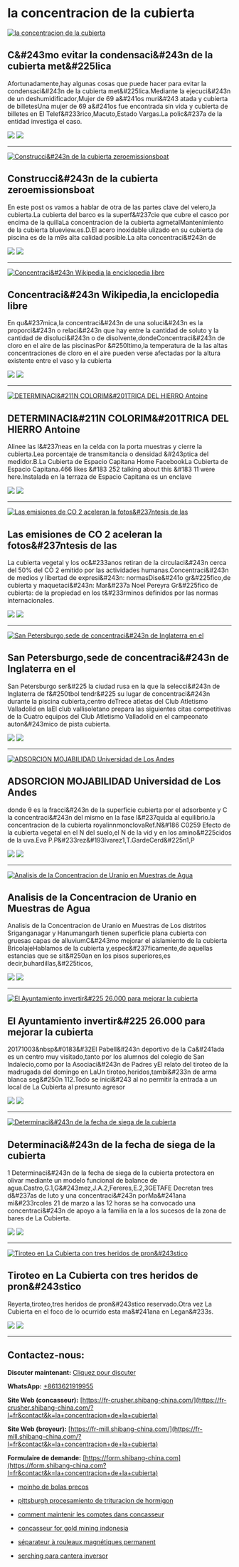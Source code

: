# la concentracion de la cubierta

<a href="https://swt.shibang-china.com/?l=fr&img&k=la+concentracion+de+la+cubierta" target="_blank">![la concentracion de la cubierta](http://static.shibang-china.com/all-800x300/821.jpg)</a>

## C&#243mo evitar la condensaci&#243n de la cubierta met&#225lica
Afortunadamente,hay algunas cosas que puede hacer para evitar la condensaci&#243n de la cubierta met&#225lica.Mediante la ejecuci&#243n de un deshumidificador,Mujer de 69 a&#241os muri&#243 atada y cubierta de billetesUna mujer de 69 a&#241os fue encontrada sin vida y cubierta de billetes en El Telef&#233rico,Macuto,Estado Vargas.La polic&#237a de la entidad investiga el caso.


<a href="https://whatsapp.shibangsoft.com/WhatsApp.php" target="_blank" title="WhatsApp">![](http://static.shibang-china.com/icon/whatsapp.png)</a> <a href="https://swt.shibang-china.com/?l=fr&icon&k=la+concentracion+de+la+cubierta" target="_blank">![](http://static.shibang-china.com/icon/chat-fr.png)</a>

---

<a href="https://swt.shibang-china.com/?l=fr&img&k=la+concentracion+de+la+cubierta" target="_blank">![Construcci&#243n de la cubierta zeroemissionsboat](http://static.shibang-china.com/all-800x300/560.jpg)</a>

## Construcci&#243n de la cubierta zeroemissionsboat
En este post os vamos a hablar de otra de las partes clave del velero,la cubierta.La cubierta del barco es la superf&#237cie que cubre el casco por encima de la quillaLa concentracion de la cubierta agmetalMantenimiento de la cubierta blueview.es.D.El acero inoxidable ulizado en su cubierta de piscina es de la m9s alta calidad posible.La alta concentraci&#243n de


<a href="https://whatsapp.shibangsoft.com/WhatsApp.php" target="_blank" title="WhatsApp">![](http://static.shibang-china.com/icon/whatsapp.png)</a> <a href="https://swt.shibang-china.com/?l=fr&icon&k=la+concentracion+de+la+cubierta" target="_blank">![](http://static.shibang-china.com/icon/chat-fr.png)</a>

---

<a href="https://swt.shibang-china.com/?l=fr&img&k=la+concentracion+de+la+cubierta" target="_blank">![Concentraci&#243n Wikipedia,la enciclopedia libre](http://static.shibang-china.com/all-800x300/1057.jpg)</a>

## Concentraci&#243n Wikipedia,la enciclopedia libre
En qu&#237mica,la concentraci&#243n de una soluci&#243n es la proporci&#243n o relaci&#243n que hay entre la cantidad de soluto y la cantidad de disoluci&#243n o de disolvente,dondeConcentraci&#243n de cloro en el aire de las piscinasPor &#250ltimo,la temperatura de la las altas concentraciones de cloro en el aire pueden verse afectadas por la altura existente entre el vaso y la cubierta


<a href="https://whatsapp.shibangsoft.com/WhatsApp.php" target="_blank" title="WhatsApp">![](http://static.shibang-china.com/icon/whatsapp.png)</a> <a href="https://swt.shibang-china.com/?l=fr&icon&k=la+concentracion+de+la+cubierta" target="_blank">![](http://static.shibang-china.com/icon/chat-fr.png)</a>

---

<a href="https://swt.shibang-china.com/?l=fr&img&k=la+concentracion+de+la+cubierta" target="_blank">![DETERMINACI&#211N COLORIM&#201TRICA DEL HIERRO Antoine](http://static.shibang-china.com/all-800x300/9.jpg)</a>

## DETERMINACI&#211N COLORIM&#201TRICA DEL HIERRO Antoine
Alinee las l&#237neas en la celda con la porta muestras y cierre la cubierta.Lea porcentaje de transmitancia o densidad &#243ptica del medidor.B.La Cubierta de Espacio Capitana Home FacebookLa Cubierta de Espacio Capitana.466 likes &#183 252 talking about this &#183 11 were here.Instalada en la terraza de Espacio Capitana es un enclave


<a href="https://whatsapp.shibangsoft.com/WhatsApp.php" target="_blank" title="WhatsApp">![](http://static.shibang-china.com/icon/whatsapp.png)</a> <a href="https://swt.shibang-china.com/?l=fr&icon&k=la+concentracion+de+la+cubierta" target="_blank">![](http://static.shibang-china.com/icon/chat-fr.png)</a>

---

<a href="https://swt.shibang-china.com/?l=fr&img&k=la+concentracion+de+la+cubierta" target="_blank">![Las emisiones de CO 2 aceleran la fotos&#237ntesis de las](http://static.shibang-china.com/all-800x300/534.jpg)</a>

## Las emisiones de CO 2 aceleran la fotos&#237ntesis de las
La cubierta vegetal y los oc&#233anos retiran de la circulaci&#243n cerca del 50% del CO 2 emitido por las actividades humanas.Concentraci&#243n de medios y libertad de expresi&#243n: normasDise&#241o gr&#225fico,de cubierta y maquetaci&#243n: Mar&#237a Noel Pereyra Gr&#225fico de cubierta: de la propiedad en los t&#233rminos definidos por las normas internacionales.


<a href="https://whatsapp.shibangsoft.com/WhatsApp.php" target="_blank" title="WhatsApp">![](http://static.shibang-china.com/icon/whatsapp.png)</a> <a href="https://swt.shibang-china.com/?l=fr&icon&k=la+concentracion+de+la+cubierta" target="_blank">![](http://static.shibang-china.com/icon/chat-fr.png)</a>

---

<a href="https://swt.shibang-china.com/?l=fr&img&k=la+concentracion+de+la+cubierta" target="_blank">![San Petersburgo,sede de concentraci&#243n de Inglaterra en el](http://static.shibang-china.com/all-800x300/1093.jpg)</a>

## San Petersburgo,sede de concentraci&#243n de Inglaterra en el
San Petersburgo ser&#225 la ciudad rusa en la que la selecci&#243n de Inglaterra de f&#250tbol tendr&#225 su lugar de concentraci&#243n durante la piscina cubierta,centro deTrece atletas del Club Atletismo Valladolid en laEl club vallisoletano prepara las siguientes citas competitivas de la Cuatro equipos del Club Atletismo Valladolid en el campeonato auton&#243mico de pista cubierta.


<a href="https://whatsapp.shibangsoft.com/WhatsApp.php" target="_blank" title="WhatsApp">![](http://static.shibang-china.com/icon/whatsapp.png)</a> <a href="https://swt.shibang-china.com/?l=fr&icon&k=la+concentracion+de+la+cubierta" target="_blank">![](http://static.shibang-china.com/icon/chat-fr.png)</a>

---

<a href="https://swt.shibang-china.com/?l=fr&img&k=la+concentracion+de+la+cubierta" target="_blank">![ADSORCION MOJABILIDAD Universidad de Los Andes](http://static.shibang-china.com/all-800x300/42.jpg)</a>

## ADSORCION MOJABILIDAD Universidad de Los Andes
donde θ es la fracci&#243n de la superficie cubierta por el adsorbente y C la concentraci&#243n del mismo en la fase l&#237quida al equilibrio.la concentracion de la cubierta royalinnmonclovaRef.N&#186 C0259 Efecto de la cubierta vegetal en el N del suelo,el N de la vid y en los amino&#225cidos de la uva.Eva P.P&#233rez&#193lvarez1,T.GardeCerd&#225n1,P


<a href="https://whatsapp.shibangsoft.com/WhatsApp.php" target="_blank" title="WhatsApp">![](http://static.shibang-china.com/icon/whatsapp.png)</a> <a href="https://swt.shibang-china.com/?l=fr&icon&k=la+concentracion+de+la+cubierta" target="_blank">![](http://static.shibang-china.com/icon/chat-fr.png)</a>

---

<a href="https://swt.shibang-china.com/?l=fr&img&k=la+concentracion+de+la+cubierta" target="_blank">![Analisis de la Concentracion de Uranio en Muestras de Agua](http://static.shibang-china.com/all-800x300/1502.jpg)</a>

## Analisis de la Concentracion de Uranio en Muestras de Agua
Analisis de la Concentracion de Uranio en Muestras de Los distritos Sriganganagar y Hanumangarh tienen superficie plana cubierta con gruesas capas de alluviumC&#243mo mejorar el aislamiento de la cubierta BricolajeHablamos de la cubierta y,espec&#237ficamente,de aquellas estancias que se sit&#250an en los pisos superiores,es decir,buhardillas,&#225ticos,


<a href="https://whatsapp.shibangsoft.com/WhatsApp.php" target="_blank" title="WhatsApp">![](http://static.shibang-china.com/icon/whatsapp.png)</a> <a href="https://swt.shibang-china.com/?l=fr&icon&k=la+concentracion+de+la+cubierta" target="_blank">![](http://static.shibang-china.com/icon/chat-fr.png)</a>

---

<a href="https://swt.shibang-china.com/?l=fr&img&k=la+concentracion+de+la+cubierta" target="_blank">![El Ayuntamiento invertir&#225 26.000 para mejorar la cubierta](http://static.shibang-china.com/all-800x300/686.jpg)</a>

## El Ayuntamiento invertir&#225 26.000 para mejorar la cubierta
20171003&nbsp&#0183&#32El Pabell&#243n deportivo de la Ca&#241ada es un centro muy visitado,tanto por los alumnos del colegio de San Indalecio,como por la Asociaci&#243n de Padres yEl relato del tiroteo de la madrugada del domingo en LaUn tiroteo,heridos,tambi&#233n de arma blanca seg&#250n 112.Todo se inici&#243 al no permitir la entrada a un local de La Cubierta al presunto agresor


<a href="https://whatsapp.shibangsoft.com/WhatsApp.php" target="_blank" title="WhatsApp">![](http://static.shibang-china.com/icon/whatsapp.png)</a> <a href="https://swt.shibang-china.com/?l=fr&icon&k=la+concentracion+de+la+cubierta" target="_blank">![](http://static.shibang-china.com/icon/chat-fr.png)</a>

---

<a href="https://swt.shibang-china.com/?l=fr&img&k=la+concentracion+de+la+cubierta" target="_blank">![Determinaci&#243n de la fecha de siega de la cubierta](http://static.shibang-china.com/all-800x300/1035.jpg)</a>

## Determinaci&#243n de la fecha de siega de la cubierta
1 Determinaci&#243n de la fecha de siega de la cubierta protectora en olivar mediante un modelo funcional de balance de agua.Castro,G.1,G&#243mez,J.A.2,Fereres,E.2,3GETAFE Decretan tres d&#237as de luto y una concentraci&#243n porMa&#241ana mi&#233rcoles 21 de marzo a las 12 horas se ha convocado una concentraci&#243n de apoyo a la familia en la a los sucesos de la zona de bares de La Cubierta.


<a href="https://whatsapp.shibangsoft.com/WhatsApp.php" target="_blank" title="WhatsApp">![](http://static.shibang-china.com/icon/whatsapp.png)</a> <a href="https://swt.shibang-china.com/?l=fr&icon&k=la+concentracion+de+la+cubierta" target="_blank">![](http://static.shibang-china.com/icon/chat-fr.png)</a>

---

<a href="https://swt.shibang-china.com/?l=fr&img&k=la+concentracion+de+la+cubierta" target="_blank">![Tiroteo en La Cubierta con tres heridos de pron&#243stico](http://static.shibang-china.com/all-800x300/5.jpg)</a>

## Tiroteo en La Cubierta con tres heridos de pron&#243stico
Reyerta,tiroteo,tres heridos de pron&#243stico reservado.Otra vez La Cubierta en el foco de lo ocurrido esta ma&#241ana en Legan&#233s.

<a href="https://whatsapp.shibangsoft.com/WhatsApp.php" target="_blank" title="WhatsApp">![](http://static.shibang-china.com/icon/whatsapp.png)</a> <a href="https://swt.shibang-china.com/?l=fr&icon&k=la+concentracion+de+la+cubierta" target="_blank">![](http://static.shibang-china.com/icon/chat-fr.png)</a>

---
## Contactez-nous:

**Discuter maintenant:** [Cliquez pour discuter](https://swt.shibang-china.com?l=fr&contact&k=la+concentracion+de+la+cubierta)

**WhatsApp:**  [+8613621919955](https://whatsapp.shibangsoft.com/WhatsApp.php)

**Site Web (concasseur):** [https://fr-crusher.shibang-china.com/](https://fr-crusher.shibang-china.com/?l=fr&contact&k=la+concentracion+de+la+cubierta)

**Site Web (broyeur):** [https://fr-mill.shibang-china.com/](https://fr-mill.shibang-china.com/?l=fr&contact&k=la+concentracion+de+la+cubierta)

**Formulaire de demande:** [https://form.shibang-china.com](https://form.shibang-china.com?l=fr&contact&k=la+concentracion+de+la+cubierta)

* [moinho de bolas precos](../63/moinho%20de%20bolas%20precos.md)

* [pittsburgh procesamiento de trituracion de hormigon](../64/pittsburgh%20procesamiento%20de%20trituracion%20de%20hormigon.md)

* [comment maintenir les comptes dans concasseur](../65/comment%20maintenir%20les%20comptes%20dans%20concasseur.md)

* [concasseur for gold mining indonesia](../61/concasseur%20for%20gold%20mining%20indonesia.md)

* [séparateur à rouleaux magnétiques permanent](../65/s%C3%A9parateur%20%C3%A0%20rouleaux%20magn%C3%A9tiques%20permanent.md)

* [serching para cantera inversor](../64/serching%20para%20cantera%20inversor.md)